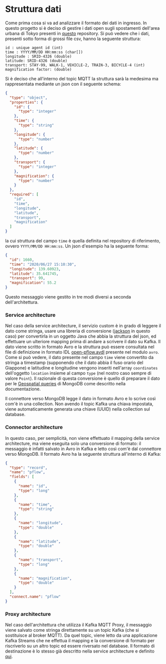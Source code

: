 # Struttura dati

Come prima cosa si va ad analizzare il formato dei dati in ingresso. In questo progetto si è deciso di gestire i dati open sugli spostamenti dell'area urbana di Tokyo presenti in [questo](https://github.com/sekilab/OpenPFLOW) repository. Si può vedere che i dati, presenti sotto forma di grossi file csv, hanno la seguente struttura:
```
id : unique agent id (int)
time : YYYY/MM/DD HH:mm:ss (char[])
longitude : SRID-4326 (double)
latitude: SRID-4326 (double)
transport: STAY-99, WALK-1, VEHICLE-2, TRAIN-3, BICYCLE-4 (int)
magnification factor: (double)
```

Si è deciso che all'interno del topic MQTT la struttura sarà la medesima ma rappresentata mediante un json con il seguente schema:
```json
{
  "type": "object",
  "properties": {
    "id": {
      "type": "integer"
    },
    "time": {
      "type": "string"
    },
    "longitude": {
      "type": "number"
    },
    "latitude": {
      "type": "number"
    },
    "transport": {
      "type": "integer"
    },
    "magnification": {
      "type": "number"
    }
  },
  "required": [
    "id",
    "time",
    "longitude",
    "latitude",
    "transport",
    "magnification"
  ]
}
```
la cui struttura del campo `time` è quella definita nel repository di riferimento, ovvero `YYYY/MM/DD HH:mm:ss`. Un json d'esempio ha la seguente forma:
````json
{
  "id": 1660,
  "time": "2020/06/27 15:10:30",
  "longitude": 139.60923,
  "latitude": 35.641745,
  "transport": 99,
  "magnification": 55.2 
}
````

Questo messaggio viene gestito in tre modi diversi a seconda dell'architettura.

### Service architecture
Nel caso della service architecture, il servizio custom è in grado di leggere il dato come stringa, usare una libreria di conversione ([jackson](https://github.com/FasterXML/jackson) in questo caso) per convertirla in un oggetto Java che abbia la struttura del json, ed effettuare un ulteriore mapping prima di andare a scrivere il dato su Kafka. Il dato viene scritto in formato Avro e la struttura può essere consultata nel file di definizione in formato IDL [open-pflow.avdl](../avro/src/main/avro/open-pflow.avdl) presente nel modulo `avro`. Come si può vedere, il dato presente nel campo `time` viene convertito da stringa a timestamp (supponendo che il dato abbia il fuso orario del Giappone) e latitudine e longitudine vengono inseriti nell'array `coordinates` dell'oggetto `location` insieme al campo `type` (nel nostro caso sempre di valore `Point`). Il razionale di questa conversione è quello di preparare il dato per le [Geospatial queries](https://docs.mongodb.com/manual/geospatial-queries/) di MongoDB come descritto nella documentazione.

Il connettore verso MongoDB legge il dato in formato Avro e lo scrive così com'è in una collection. Non avendo il topic Kafka una chiava impostata, viene automaticamente generata una chiave (UUID) nella collection sul database.

### Connector architecture
In questo caso, per semplicità, non viene effettuato il mapping della service architecture, ma viene eseguita solo una conversione di formato: il messaggio è infatti salvato in Avro in Kafka e letto così com'è dal connettore verso MongoDB. Il formato Avro ha la seguente struttura all'interno di Kafka:
```json
{
  "type": "record",
  "name": "pflow",
  "fields": [
    {
      "name": "id",
      "type": "long"
    },
    {
      "name": "time",
      "type": "string"
    },
    {
      "name": "longitude",
      "type": "double"
    },
    {
      "name": "latitude",
      "type": "double"
    },
    {
      "name": "transport",
      "type": "long"
    },
    {
      "name": "magnification",
      "type": "double"
    }
  ],
  "connect.name": "pflow"
}
```

### Proxy architecture
Nel caso dell'architettura che utilizza il Kafka MQTT Proxy, il messaggio viene salvato come stringa direttamente su un topic Kafka (che si sostituisce al broker MQTT). Da quel topic, viene letto da una applicazione Kafka Streams che ne effettua il mapping e la conversione di formato per riscriverlo su un altro topic ed essere riversato nel database. Il formato di destinazione è lo stesso già descritto nella service architecture e definito [qui](../avro/src/main/avro/open-pflow.avdl).


